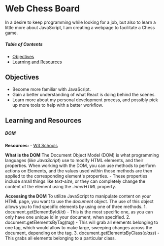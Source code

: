 # Web Chess Board
In a desire to keep programming while looking for a job, but also to learn a little more about JavaScript, I am creating a webpage to facilitate a Chess game.

##### Table of Contents
- [Objectives](#objectives)
- [Learning and Resources](#learning-and-resources)

## Objectives
 - Become more familiar with JavaScript.
 - Gain a better understanding of what React is doing behind the scenes.
 - Learn more about my personal development process, and possibly pick up more tools to help with a better workflow.

## Learning and Resources
##### DOM
  **Resources:**
	- [W3 Schools](https://www.w3schools.com/js/js_htmldom.asp)

 **What is the DOM**
 	The Document Object Model (DOM) is what programming languages (*like JavaScript*) use to modify HTML elements, and their properties.
	When working with the DOM, you can use methods to perform actions on Elements, and the values used within those methods are then applied to the corresponding element's properties.
		- These properties include small things like *text-size*, or they can completely change the content of the element using the *.innerHTML* property.

  **Accessing the DOM**
 	To utilize JavaScript to manipulate content on your HTML page, you want to use the *document* object. The use of this object allows you to find specific elements by using one of three methods.
 		1. document.getElementById(*id*)
 			- This is the most specific one, as you can only have one unique id in your document, when specified.
 		2. document.getElementsByTag(*tag*)
 			- This will grab all elements belonging to one tag, which would allow to make large, sweeping changes across the document, depending on the tag.
 		3. document.getElementsByClass(*class*)
 			- This grabs all elements belonging to a particular class.